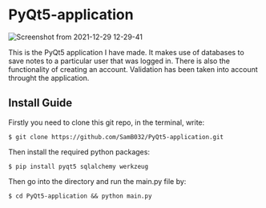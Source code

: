 # PyQt5-application

![Screenshot from 2021-12-29 12-29-41](https://user-images.githubusercontent.com/70594311/147687811-703374eb-847c-4de2-a9e0-321822b18f22.png)

This is the PyQt5 application I have made. It makes use of databases to save notes to a particular user that was logged in. There is also the functionality of creating an account. Validation has been taken into account throught the application.

## Install Guide

Firstly you need to clone this git repo, in the terminal, write:
```
$ git clone https://github.com/SamB032/PyQt5-application.git
```
Then install the required python packages:
```
$ pip install pyqt5 sqlalchemy werkzeug
```
Then go into the directory and run the main.py file by:
```
$ cd PyQt5-application && python main.py
```

